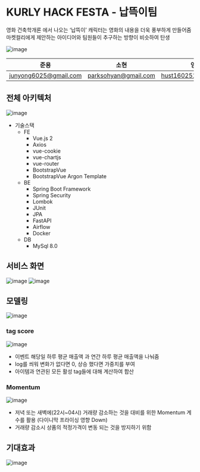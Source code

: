 # KURLY HACK FESTA - 납뜩이팀
영화 건축학개론 에서 나오는 ‘납뜩이’ 캐릭터는 영화의 내용을 더욱 풍부하게 만들어줌
마켓컬리에게 제안하는 아이디어와 팀원들이 추구하는 방향이 비슷하여 탄생

![image](https://user-images.githubusercontent.com/52481728/186303860-c49c3b8f-df22-4b8d-87f5-a42a192bb54c.png)

|준용|소현|영빈|나경|
|--|--|--|--|
|junyong6025@gmail.com|parksohyan@gmail.com|hust160251@gmail.com|nacoon53@gmail.com|

## 전체 아키텍처
![image](https://user-images.githubusercontent.com/52481728/186304600-8a949e87-ea4d-42af-a712-3250a36501da.png)

* 기술스택
  * FE
    * Vue.js 2
    * Axios
    * vue-cookie
    * vue-chartjs
    * vue-router
    * BootstrapVue
    * BootstrapVue Argon Template
  * BE
    * Spring Boot Framework
    * Spring Security
    * Lombok
    * JUnit
    * JPA
    * FastAPI
    * Airflow
    * Docker
  * DB
    * MySql 8.0

## 서비스 화면

![image](https://user-images.githubusercontent.com/52481728/186309760-f3f958f1-ea0b-42d5-bde8-fe5d631059b6.png)
![image](https://user-images.githubusercontent.com/52481728/186304712-483d094f-b250-49a4-8f86-52ba7ee22bc1.png)


## 모델링
![image](https://user-images.githubusercontent.com/52481728/186304825-9a654d3e-d048-4f2c-886e-e5cddf4c2d80.png)

### tag score
![image](https://user-images.githubusercontent.com/52481728/186310039-f8a42a7a-3cc2-4eb7-b9eb-3e86f859901f.png)
- 이벤트 해당일 하루 평균 매출액 과 연간 하루 평균 매출액을 나눠줌
- log를 씌워 변화가 없다면 0, 상승 했다면 가중치를 부여
- 아이템과 연관된 모든 활성 tag들에 대해 계산하여 합산

### Momentum
![image](https://user-images.githubusercontent.com/52481728/186310193-6662f0a2-7f8e-4ea9-8abc-75005ae555c4.png)
- 저녁 또는 새벽에(22시~04시) 거래량 감소하는 것을 대비를 위한
Momentum 계수를 활용 (다이니막 프라이싱 영향 Down)
- 거래량 감소시 상품의 적정가격이 변동 되는 것을 방지하기 위함


## 기대효과
![image](https://user-images.githubusercontent.com/52481728/186310452-095dea03-8602-421e-aa4a-8c9d4dab35fb.png)
